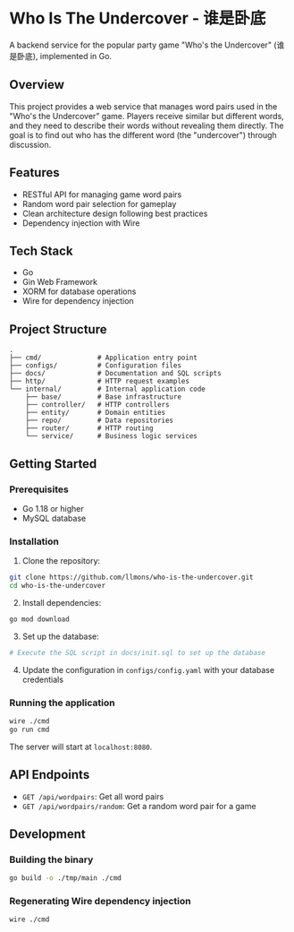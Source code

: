 # Who Is The Undercover - 谁是卧底

A backend service for the popular party game "Who's the Undercover" (谁是卧底), implemented in Go.

## Overview

This project provides a web service that manages word pairs used in the "Who's the Undercover" game. Players receive similar but different words, and they need to describe their words without revealing them directly. The goal is to find out who has the different word (the "undercover") through discussion.

## Features

- RESTful API for managing game word pairs
- Random word pair selection for gameplay
- Clean architecture design following best practices
- Dependency injection with Wire

## Tech Stack

- Go
- Gin Web Framework
- XORM for database operations
- Wire for dependency injection

## Project Structure

```
.
├── cmd/              # Application entry point
├── configs/          # Configuration files
├── docs/             # Documentation and SQL scripts
├── http/             # HTTP request examples
└── internal/         # Internal application code
    ├── base/         # Base infrastructure
    ├── controller/   # HTTP controllers
    ├── entity/       # Domain entities
    ├── repo/         # Data repositories
    ├── router/       # HTTP routing
    └── service/      # Business logic services
```

## Getting Started

### Prerequisites

- Go 1.18 or higher
- MySQL database

### Installation

1. Clone the repository:

```bash
git clone https://github.com/llmons/who-is-the-undercover.git
cd who-is-the-undercover
```

2. Install dependencies:

```bash
go mod download
```

3. Set up the database:

```bash
# Execute the SQL script in docs/init.sql to set up the database
```

4. Update the configuration in `configs/config.yaml` with your database credentials

### Running the application

```bash
wire ./cmd
go run cmd
```

The server will start at `localhost:8080`.

## API Endpoints

- `GET /api/wordpairs`: Get all word pairs
- `GET /api/wordpairs/random`: Get a random word pair for a game

## Development

### Building the binary

```bash
go build -o ./tmp/main ./cmd
```

### Regenerating Wire dependency injection

```bash
wire ./cmd
```